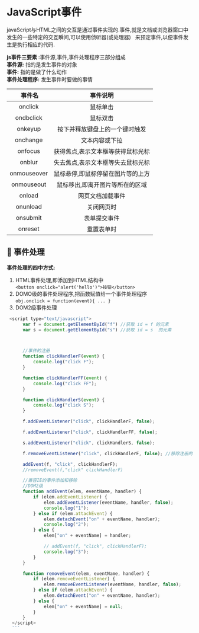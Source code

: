 # JavaScript事件
javaScript与HTML之间的交互是通过事件实现的.事件,就是文档或浏览器窗口中发生的一些特定的交互瞬间,可以使用侦听器(或处理器)  
来预定事件,以便事件发生是执行相应的代码.     
  
  
**js事件三要素** :事件源,事件,事件处理程序三部分组成  
**事件源:** 指的是发生事件的对象  
**事件:** 指的是做了什么动作  
**事件处理程序:** 发生事件时要做的事情  
  
  事件名|事件说明
  :--:|:--:
  onclick|鼠标单击
  ondbclick|鼠标双击
  onkeyup|按下并释放键盘上的一个键时触发
  onchange|文本内容或下拉
  onfocus|获得焦点,表示文本框等获得鼠标光标
  onblur|失去焦点,表示文本框等失去鼠标光标
  onmouseover|鼠标悬停,即鼠标停留在图片等的上方
  onmouseout|鼠标移出,即离开图片等所在的区域
  onload|网页文档加载事件
  onunload|关闭网页时
  onsubmit|表单提交事件
  onreset|重置表单时
  
  ##  :large_blue_circle: 事件处理
  **事件处理的四中方式:**
  1. HTML事件处理,即添加到HTML结构中   
  `<button onclick="alert('hello')">按钮</button>`  
  2. DOMO级的事件处理程序,把函数赋值给一个事件处理程序  
  `obj.onclick = function(event){ ... }`  
  3. DOM2级事件处理
  ```js
  <script type="text/javascript">
        var f = document.getElementById("f") //获取 id = f 的元素
        var s = document.getElementById("s") //获取 id = s  的元素



        //事件的注册
        function clickHandlerF(event) {
            console.log("click F");
        }

        function clickHandlerFF(event) {
            console.log("click FF");
        }

        function clickHandlerS(event) {
            console.log("click S");
        }

        f.addEventListener("click", clickHandlerF, false);

        f.addEventListener("click", clickHandlerFF, false);

        s.addEventListener("click", clickHandlerS, false);

        f.removeEventListener("click", clickHandlerF, false); //移除注册的事件

        addEvent(f, "click", clickHandlerF);
        //removeEvent(f,"click" clickHandlerF)

        //兼容IE的事件添加和移除
        //DOM2级
        function addEvent(elem, eventName, handler) {
            if (elem.addEventListener) {
                elem.addEventListener(eventName, handler, false);
                console.log("1");
            } else if (elem.attachEvent) {
                elem.detachEvent("on" + eventName, handler);
                console.log("2");
            } else {
                elem["on" + eventName] = handler;

                // addEvent(f, "click", clickHandlerF);
                console.log("3");
            }
        }

        function removeEvent(elem, eventName, handler) {
            if (elem.removeEventListener) {
                elem.removeEventListener(eventName, handler, false);
            } else if (elem.attachEvent) {
                elem.detachEvent("on" + eventName, handler);
            } else {
                elem["on" + eventName] = null;
            }
        }
    </script>
    ```
